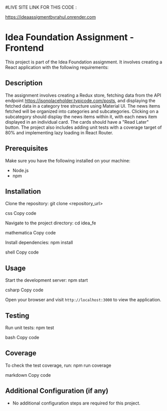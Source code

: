 #LIVE SITE LINK FOR THIS CODE : 

https://ideaassigmentbyrahul.onrender.com

# Idea Foundation Assignment - Frontend

This project is part of the Idea Foundation assignment. It involves creating a React application with the following requirements:

## Description
The assignment involves creating a Redux store, fetching data from the API endpoint https://jsonplaceholder.typicode.com/posts, and displaying the fetched data in a category tree structure using Material UI. The news items fetched will be organized into categories and subcategories. Clicking on a subcategory should display the news items within it, with each news item displayed in an individual card. The cards should have a "Read Later" button. The project also includes adding unit tests with a coverage target of 80% and implementing lazy loading in React Router.

## Prerequisites
Make sure you have the following installed on your machine:
- Node.js
- npm

## Installation
Clone the repository:
git clone <repository_url>

css
Copy code

Navigate to the project directory:
cd idea_fe

mathematica
Copy code

Install dependencies:
npm install

shell
Copy code

## Usage
Start the development server:
npm start

csharp
Copy code

Open your browser and visit `http://localhost:3000` to view the application.

## Testing
Run unit tests:
npm test

bash
Copy code

## Coverage
To check the test coverage, run:
npm run coverage

markdown
Copy code

## Additional Configuration (if any)
- No additional configuration steps are required for this project.








